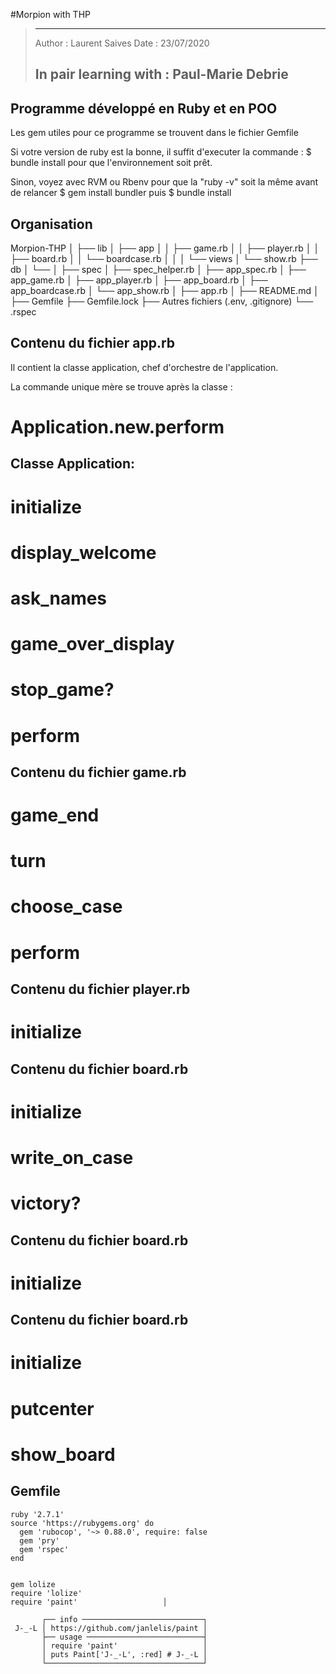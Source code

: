 #Morpion with THP

> ----------------------------------------------------
> Author : Laurent Saives
> Date   : 23/07/2020
>
> In pair learning with : Paul-Marie Debrie
> ----------------------------------------------------

 Programme développé en Ruby  et  en  POO
 --------------------------- 
 
 Les gem utiles pour ce programme se trouvent dans le fichier Gemfile
 
 Si votre version de ruby est la bonne, il suffit d'executer la commande :
 $  bundle install
 pour que l'environnement soit prêt.
 
 Sinon, voyez avec RVM ou Rbenv pour que la "ruby -v" soit la même avant de relancer
  $ gem install bundler
 puis
  $ bundle install
 

## Organisation

Morpion-THP
│
├── lib
│   ├── app
│   │   ├── game.rb
│   │   ├── player.rb
│   │   ├── board.rb
│   │   └── boardcase.rb
│   │
│   └── views
│       └── show.rb
├── db
│   └── 
│
├── spec
│   ├── spec_helper.rb
│   ├── app_spec.rb
│   ├── app_game.rb
│   ├── app_player.rb
│   ├── app_board.rb
│   ├── app_boardcase.rb
│   └── app_show.rb
│
├── app.rb
│
├── README.md
│
├── Gemfile
├── Gemfile.lock
├── Autres fichiers (.env, .gitignore)
└── .rspec




## Contenu du fichier app.rb

  Il contient la classe application, chef d'orchestre de l'application.

  La commande unique mère se trouve après la classe :

#  Application.new.perform


## Classe Application:

#  initialize
# display_welcome
# ask_names
# game_over_display
# stop_game?
# perform


## Contenu du fichier game.rb

# game_end
# turn
# choose_case
# perform


## Contenu du fichier player.rb

# initialize


## Contenu du fichier board.rb

# initialize
# write_on_case
# victory?


## Contenu du fichier board.rb

# initialize


## Contenu du fichier board.rb

# initialize
# putcenter
# show_board




## Gemfile

```
ruby '2.7.1'
source 'https://rubygems.org' do
  gem 'rubocop', '~> 0.88.0', require: false
  gem 'pry'
  gem 'rspec'
end


gem lolize
require 'lolize'
require 'paint'                   │

       ┌── info ───────────────────────────┐
 J-_-L │ https://github.com/janlelis/paint │
       ├── usage ──────────────────────────┤
       │ require 'paint'                   │
       │ puts Paint['J-_-L', :red] # J-_-L │
       └───────────────────────────────────┘
